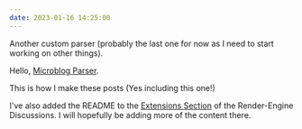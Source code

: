 ```yaml
---
date: 2023-01-16 14:25:00
---
```


Another custom parser (probably the last one for now as I need to start working on other things).

Hello, [Microblog Parser](https://github.com/kjaymiller/render-engine-microblog).

This is how I make these posts (Yes including this one!)

I've also added the README to the [Extensions Section](https://github.com/kjaymiller/render_engine/discussions/92) of the Render-Engine Discussions. I will hopefully be adding more of the content there.
